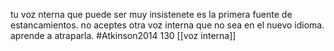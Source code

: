 tu voz nterna que puede ser muy insistenete es la primera fuente de estancamientos. 
no aceptes otra voz interna que no sea en el nuevo idioma. 
aprende a atraparla.
#Atkinson2014 130
[[voz interna]]